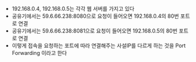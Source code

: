 - 192.168.0.4, 192.168.0.5는 각각 웹 서버를 가지고 있다
- 공유기에서는 59.6.66.238:8080으로 요청이 들어오면 192.168.0.4의 80번 포트로 연결
- 공유기에서는 59.6.66.238:8081으로 요청이 들어오면 192.168.0.5의 80번 포트로 연결
- 이렇게 접속을 요청하는 포트에 따라 연결해주는 사설IP를 다르게 하는 것을 Port Forwarding 이라고 한다